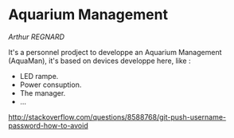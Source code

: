 Aquarium Management
===================

*Arthur REGNARD*

It's a personnel prodject to developpe an Aquarium Management (AquaMan), it's based on devices developpe here, like :
- LED rampe. 
- Power consuption.
- The manager. 
- ...

http://stackoverflow.com/questions/8588768/git-push-username-password-how-to-avoid
